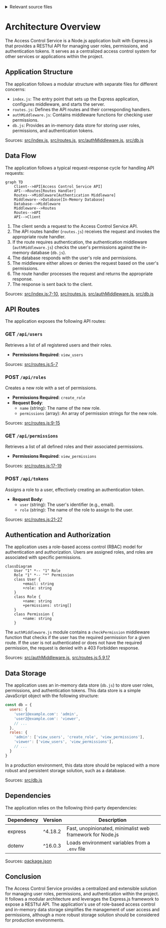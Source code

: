 <details>
<summary>Relevant source files</summary>

The following files were used as context for generating this wiki page:

- [src/index.js](https://github.com/agattani123/access-control-service/blob/main/src/index.js)
- [src/routes.js](https://github.com/agattani123/access-control-service/blob/main/src/routes.js)
- [src/authMiddleware.js](https://github.com/agattani123/access-control-service/blob/main/src/authMiddleware.js)
- [src/db.js](https://github.com/agattani123/access-control-service/blob/main/src/db.js)
- [package.json](https://github.com/agattani123/access-control-service/blob/main/package.json)
</details>

# Architecture Overview

The Access Control Service is a Node.js application built with Express.js that provides a RESTful API for managing user roles, permissions, and authentication tokens. It serves as a centralized access control system for other services or applications within the project.

## Application Structure

The application follows a modular structure with separate files for different concerns:

- `index.js`: The entry point that sets up the Express application, configures middleware, and starts the server.
- `routes.js`: Defines the API routes and their corresponding handlers.
- `authMiddleware.js`: Contains middleware functions for checking user permissions.
- `db.js`: Provides an in-memory data store for storing user roles, permissions, and authentication tokens.

Sources: [src/index.js](), [src/routes.js](), [src/authMiddleware.js](), [src/db.js]()

## Data Flow

The application follows a typical request-response cycle for handling API requests:

```mermaid
graph TD
    Client-->API[Access Control Service API]
    API-->Routes[Routes Handler]
    Routes-->Middleware[Authentication Middleware]
    Middleware-->Database[In-Memory Database]
    Database-->Middleware
    Middleware-->Routes
    Routes-->API
    API-->Client
```

1. The client sends a request to the Access Control Service API.
2. The API routes handler (`routes.js`) receives the request and invokes the appropriate route handler.
3. If the route requires authentication, the authentication middleware (`authMiddleware.js`) checks the user's permissions against the in-memory database (`db.js`).
4. The database responds with the user's role and permissions.
5. The middleware either allows or denies the request based on the user's permissions.
6. The route handler processes the request and returns the appropriate response.
7. The response is sent back to the client.

Sources: [src/index.js:7-10](), [src/routes.js](), [src/authMiddleware.js](), [src/db.js]()

## API Routes

The application exposes the following API routes:

### GET `/api/users`

Retrieves a list of all registered users and their roles.

- **Permissions Required**: `view_users`

Sources: [src/routes.js:5-7]()

### POST `/api/roles`

Creates a new role with a set of permissions.

- **Permissions Required**: `create_role`
- **Request Body**:
  - `name` (string): The name of the new role.
  - `permissions` (array): An array of permission strings for the new role.

Sources: [src/routes.js:9-15]()

### GET `/api/permissions`

Retrieves a list of all defined roles and their associated permissions.

- **Permissions Required**: `view_permissions`

Sources: [src/routes.js:17-19]()

### POST `/api/tokens`

Assigns a role to a user, effectively creating an authentication token.

- **Request Body**:
  - `user` (string): The user's identifier (e.g., email).
  - `role` (string): The name of the role to assign to the user.

Sources: [src/routes.js:21-27]()

## Authentication and Authorization

The application uses a role-based access control (RBAC) model for authentication and authorization. Users are assigned roles, and roles are associated with specific permissions.

```mermaid
classDiagram
    User "1" *-- "1" Role
    Role "1" *-- "*" Permission
    class User {
        +email: string
        +role: string
    }
    class Role {
        +name: string
        +permissions: string[]
    }
    class Permission {
        +name: string
    }
```

The `authMiddleware.js` module contains a `checkPermission` middleware function that checks if the user has the required permission for a given route. If the user is not authenticated or does not have the required permission, the request is denied with a 403 Forbidden response.

Sources: [src/authMiddleware.js](), [src/routes.js:5,9,17]()

## Data Storage

The application uses an in-memory data store (`db.js`) to store user roles, permissions, and authentication tokens. This data store is a simple JavaScript object with the following structure:

```javascript
const db = {
  users: {
    'user1@example.com': 'admin',
    'user2@example.com': 'viewer',
    // ...
  },
  roles: {
    'admin': ['view_users', 'create_role', 'view_permissions'],
    'viewer': ['view_users', 'view_permissions'],
    // ...
  }
}
```

In a production environment, this data store should be replaced with a more robust and persistent storage solution, such as a database.

Sources: [src/db.js]()

## Dependencies

The application relies on the following third-party dependencies:

| Dependency | Version | Description |
| --- | --- | --- |
| express | ^4.18.2 | Fast, unopinionated, minimalist web framework for Node.js |
| dotenv | ^16.0.3 | Loads environment variables from a `.env` file |

Sources: [package.json]()

## Conclusion

The Access Control Service provides a centralized and extensible solution for managing user roles, permissions, and authentication within the project. It follows a modular architecture and leverages the Express.js framework to expose a RESTful API. The application's use of role-based access control and in-memory data storage simplifies the management of user access and permissions, although a more robust storage solution should be considered for production environments.